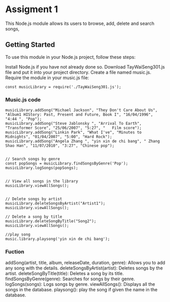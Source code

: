 # Assigment 1

This Node.js module allows its users to browse, add, delete and search songs, 

## Getting Started

To use this module in your Node.js project, follow these steps:

Install Node.js if you have not already done so.
Download TayWaiSeng301.js file and put it into your project directory.
Create a file named music.js.
Require the module in your music.js file:
```
const musicLibrary = require('./TayWaiSeng301.js');
```
### Music.js code

```
musicLibrary.addSong("Michael Jackson", "They Don't Care About Us", "Album1 HIStory: Past, Present and Future, Book I", "16/04/1996", "4:44 ", "Pop");
musicLibrary.addSong("Steve Jablonsky ", "Arrival To Earth", "Transformer Score", "25/06/2007", "5:27", "	Film score");
musicLibrary.addSong("Linkin Park", "What I've", "Minutes to Midnights", "01/04/2007", "5:00", "Hard Rock");
musicLibrary.addSong("Angela Zhang ", "yin xin de chi bang", " Zhang Shao Han", "11/07/2010", "3:27", "Chinese pop");


// Search songs by genre
const popSongs = musicLibrary.findSongsByGenre('Pop');
musicLibrary.logSongs(popSongs);


// View all songs in the library
musicLibrary.viewAllSongs();


// Delete songs by artist
musicLibrary.deleteSongsByArtist("Artist1");
musicLibrary.viewAllSongs();

// Delete a song by title
musicLibrary.deleteSongByTitle("Song2");
musicLibrary.viewAllSongs();

//play song
music.library.playsong('yin xin de chi bang');
```

### Fuction

addSong(artist, title, album, releaseDate, duration, genre): Allows you to add any song with the details.
deleteSongsByArtist(artist): Deletes songs by the artist.
deleteSongByTitle(title): Deletes a song by its title.
findSongsByGenre(genre): Searches for songs by their genre.
logSongs(songs): Logs songs by genre.
viewAllSongs(): Displays all the songs in the database.
playsong(): play the song if given the name in the database.
